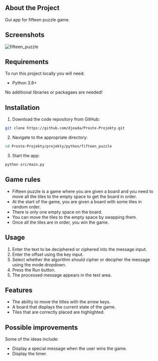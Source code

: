 ## About the Project

Gui app for fifteen puzzle game.

## Screenshots

![fifteen_puzzle](https://user-images.githubusercontent.com/37275728/188334915-1d7bd7b0-0a7e-4118-97e7-b12572b198e7.gif)

## Requirements

To run this project locally you will need:

* Python 3.8+

No additional libraries or packagaes are needed!

## Installation

1. Download the code repository from GitHub: 
    
```Bash
git clone https://github.com/djeada/Proste-Projekty.git
```

2. Navigate to the appropriate directory:

```Bash
cd Proste-Projekty/projekty/python/fifteen_puzzle
```

3. Start the app:

```Bash
python src/main.py
```

## Game rules

* Fifteen puzzle is a game where you are given a board and you need to move all the tiles to the empty space to get the board in order.
* At the start of the game, you are given a board with some tiles in random order.
* There is only one empty space on the board.
* You can move the tiles to the empty space by swapping them.
* Once all the tiles are in order, you win the game.

## Usage

1. Enter the text to be deciphered or ciphered into the message input.
2. Enter the offset using the key input.
3. Select whether the algorithm should cipher or decipher the message using the mode dropdown.
4. Press the Run button.
5. The processed message appears in the text area. 

## Features

* The ability to move the titles with the arrow keys.
* A board that displays the current state of the game.
* Tiles that are correctly placed are highlighted. 

## Possible improvements

Some of the ideas include:

* Display a special message when the user wins the game.
* Display the timer.

